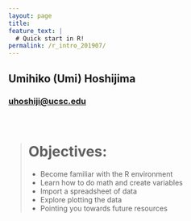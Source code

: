 ```yaml
---
layout: page
title:
feature_text: |
  # Quick start in R!
permalink: /r_intro_201907/
---
```



## Umihiko (Umi) Hoshijima
### uhoshiji@ucsc.edu

<br>


> # Objectives:
> * Become familiar with the R environment
> * Learn how to do math and create variables
> * Import a spreadsheet of data
> * Explore plotting the data
> * Pointing you towards future resources
